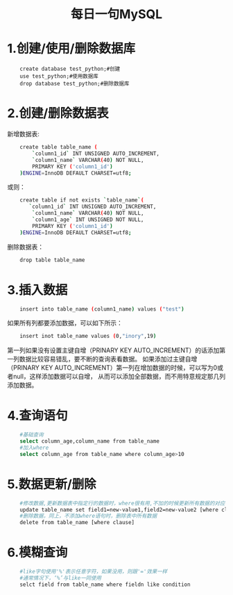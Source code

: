 <h1 align="center">每日一句MySQL</h1>

# 1.创建/使用/删除数据库

```MySql
    create database test_python;#创建
    use test_python;#使用数据库
    drop database test_python;#删除数据库
```

# 2.创建/删除数据表
新增数据表:

```bash
    create table table_name (
        `column1_id` INT UNSIGNED AUTO_INCREMENT,
        `column1_name` VARCHAR(40) NOT NULL,
        PRIMARY KEY ('column1_id')
    )ENGINE=InnoDB DEFAULT CHARSET=utf8;
```
或则：

```bash
    create table if not exists `table_name`(
       `column1_id` INT UNSIGNED AUTO_INCREMENT,
        `column1_name` VARCHAR(40) NOT NULL,
        `column1_age` INT UNSIGNED NOT NULL,
        PRIMARY KEY ('column1_id')
    )ENGINE=InnoDB DEFAULT CHARSET=utf8; 
```
删除数据表：

```bash
    drop table table_name
```

# 3.插入数据

```bash
    insert into table_name (column1_name) values ("test")
```
如果所有列都要添加数据，可以如下所示：

```bash
    insert inot table_name values (0,"inory",19)
```
第一列如果没有设置主键自增（PRINARY KEY AUTO_INCREMENT）的话添加第一列数据比较容易错乱，要不断的查询表看数据。
如果添加过主键自增（PRINARY KEY AUTO_INCREMENT）第一列在增加数据的时候，可以写为0或者null，这样添加数据可以自增， 从而可以添加全部数据，而不用特意规定那几列添加数据。

# 4.查询语句

```bash
    #基础查询
    select column_age,column_name from table_name
    #加入where
    select column_age from table_name where column_age>10
```

# 5.数据更新/删除

```bash
    #修改数据,更新数据表中指定行的数据时，where很有用,不加的时候更新所有数据的对应字段
    update table_name set field1=new-value1,field2=new-value2 [where clause]
    #删除数据，同上，不添加where语句时，删除表中所有数据
    delete from table_name [where clause]
```
# 6.模糊查询

```bash
    #like字句使用'%'表示任意字符，如果没用，则跟'='效果一样
    #通常情况下，‘%’与like一同使用
    selct field from table_name where fieldn like condition
```
